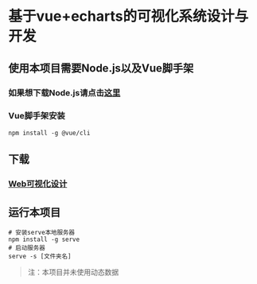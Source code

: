 # 基于vue+echarts的可视化系统设计与开发

## 使用本项目需要Node.js以及Vue脚手架

### 如果想下载Node.js请点击[这里](http://nodejs.cn/download/)

### Vue脚手架安装

```
npm install -g @vue/cli
```
## 下载

### [Web可视化设计](https://github.com/White-Soul/testVisual/releases/tag/v1.0.0)

## 运行本项目
```shell
# 安装serve本地服务器
npm install -g serve
# 启动服务器
serve -s [文件夹名]
```

> 注：本项目并未使用动态数据